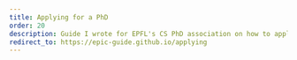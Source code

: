 ```yaml
---
title: Applying for a PhD
order: 20
description: Guide I wrote for EPFL's CS PhD association on how to apply to PhDs and other research positions.
redirect_to: https://epic-guide.github.io/applying
---
```

